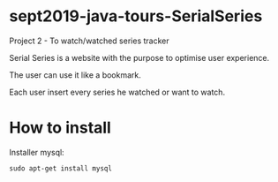 # sept2019-java-tours-SerialSeries
Project 2 - To watch/watched series tracker


Serial Series is a website with the purpose to optimise user experience.

The user can use it like a bookmark.

Each user insert every series he watched or want to watch.


# How to install
Installer mysql:
```shell
sudo apt-get install mysql

